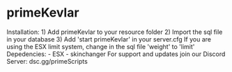 # primeKevlar
Installation: 1) Add primeKevlar to your resource folder 2) Import the sql file in your database 3) Add 'start primeKevlar' in your server.cfg  If you are using the ESX limit system, change in the sql file 'weight' to 'limit'  Depedencies: - ESX - skinchanger  For support and updates join our Discord Server: dsc.gg/primeScripts
